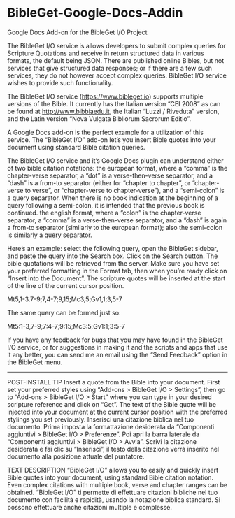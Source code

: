 # BibleGet-Google-Docs-Addin
Google Docs Add-on for the BibleGet I/O Project

The BibleGet I/O service is allows developers to submit complex queries for Scripture Quotations and receive in return structured data in various formats, the default being JSON. There are published online Bibles, but not services that give structured data responses; or if there are a few such services, they do not however accept complex queries. BibleGet I/O service wishes to provide such functionality.

The BibleGet I/O service (https://www.bibleget.io) supports multiple versions of the Bible. It currently has the Italian version “CEI 2008” as can be found at http://www.bibbiaedu.it, the Italian “Luzzi / Riveduta” version, and the Latin version “Nova Vulgata Bibliorum Sacrorum Editio”.

A Google Docs add-on is the perfect example for a utilization of this service. The “BibleGet I/O” add-on let’s you insert Bible quotes into your document using standard Bible citation queries.

The BibleGet I/O service and it’s Google Docs plugin can understand either of two bible citation notations:
the european format, where a “comma” is the chapter-verse separator, a “dot” is a verse-then-verse separator, and a “dash” is a from-to separator (either for “chapter to chapter”, or “chapter-verse to verse”, or “chapter-verse to chapter-verse”), and a “semi-colon” is a query separator. When there is no book indication at the beginning of a query following a semi-colon, it is intended that the previous book is continued.
the english format, where a “colon” is the chapter-verse separator, a “comma” is a verse-then-verse separator, and a “dash” is again a from-to separator (similarly to the european format); also the semi-colon is similarly a query separator.

Here’s an example: select the following query, open the BibleGet sidebar, and paste the query into the Search box. Click on the Search button. The bible quotations will be retrieved from the server. Make sure you have set your preferred formatting in the Format tab, then when you’re ready click on “Insert into the Document”. The scripture quotes will be inserted at the start of the line of the current cursor position.

Mt5,1-3.7-9;7,4-7;9,15;Mc3,5;Gv1,1;3,5-7

The same query can be formed just so:

Mt5:1-3,7-9;7:4-7;9:15;Mc3:5;Gv1:1;3:5-7

If you have any feedback for bugs that you may have found in the BibleGet I/O service, or for suggestions in making it and the scripts and apps that use it any better, you can send me an email using the “Send Feedback” option in the BibleGet menu.

_______

POST-INSTALL TIP
Insert a quote from the Bible into your document. First set your preferred styles using “Add-ons > BibleGet I/O > Settings”, then go to “Add-ons > BibleGet I/O > Start” where you can type in your desired scripture reference and click on “Get”. The text of the Bible quote will be injected into your document at the current cursor position with the preferred stylings you set previously.
Inserisci una citazione biblica nel tuo documento. Prima imposta la formattazione desiderata da “Componenti aggiuntivi > BibleGet I/O > Preferenze”. Poi apri la barra laterale da “Componenti aggiuntivi > BibleGet I/O > Avvia”. Scrivi la citazione desiderata e fai clic su “Inserisci”, il testo della citazione verrà inserito nel documento alla posizione attuale del puntatore.

TEXT DESCRIPTION
“BibleGet I/O” allows you to easily and quickly insert Bible quotes into your document, using standard Bible citation notation. Even complex citations with multiple book, verse and chapter ranges can be obtained.
“BibleGet I/O” ti permette di effettuare citazioni bibliche nel tuo documento con facilità e rapidità, usando la notazione biblica standard. Si possono effettuare anche citazioni multiple e complesse.

